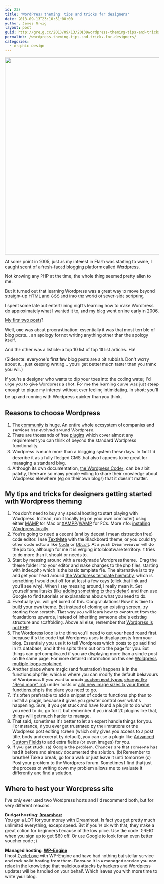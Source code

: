 ```yaml
---
id: 238
title: 'WordPress theming: tips and tricks for designers'
date: 2013-09-13T23:10:51+00:00
author: James Greig
layout: post
guid: http://greig.cc/2013/09/13/20139wordpress-theming-tips-and-tricks-for-designers/
permalink: /wordpress-theming-tips-and-tricks-for-designers/
categories:
  - Graphic Design
---
```

<img src="/media/wordpress.png" alt="" width="1000" height="645" class="alignnone size-full wp-image-1990" />

At some point in 2005, just as my interest in Flash was starting to wane, I caught scent of a fresh-faced blogging platform called&nbsp;<a href="http://wordpress.org/">Wordpress</a>. &nbsp;

Not knowing any PHP at the time, the whole thing seemed pretty alien to me.&nbsp;

But it turned out that learning Wordpress&nbsp;was a great way to move beyond straight-up HTML and CSS and into the world of sever-side scripting.

I spent some late but entertaining nights learning how to make Wordpress do approximately what I wanted it to, and my blog went online early in 2006.

<a href="http://web.archive.org/web/20060214105603/http://www.3stripe.net/">My first two posts</a>?

Well, one was about procrastination: essentially it was that most terrible of blog posts... an apology for not writing anything other than the apology itself.

And the other was a listicle: a top 10 list of top 10 list articles. Ha!

(Sidenote: everyone's first few blog posts are a bit rubbish. Don't worry about it... just keeping writing... you'll get better much faster than you think you will.)

If you're a designer who wants to dip your toes into the coding water, I'd urge you to give Wordpress a shot. For me the learning curve was just steep enough to pique my interest without ever feeling intimidating.&nbsp;<span style="line-height: 1.6em;">In short: you'll be up and running with Wordpress quicker than you think.</span></p>

<h2>Reasons to choose Wordpress</h2>

<ol><li>The <a href="http://wordpress.org/support/">community</a> is huge. An entire whole ecosystem of companies and services has evolved around Wordpress.&nbsp;</li><li>There are thousands of free <a href="http://wordpress.org/plugins/">plugins</a> which cover almost any requirement you can think of beyond the standard Wordpress functionality.</li><li><span style="line-height: 1.6em;">Wordpress is much more than a blogging system these days. In fact I'd describe it as a fully fledged CMS that also happens to be great for managing a standard blog.</span></li><li>Although its own documentation, <a href="http://codex.wordpress.org/Main_Page">the Wordpress Codex</a>, can be a bit patchy, there are so many people willing to share their knowledge about Wordpress elsewhere (eg on their own blogs) that it doesn't matter. &nbsp;</li></ol>

<h2>My tips and tricks for designers getting started with Wordpress theming</h2>

<ol><li>You don't need to buy any special hosting to start playing with Wordpress. Instead, run it locally (eg on your own computer) using either <a href="http://www.mamp.info/en/index.html">MAMP</a> for Mac or <a href="http://www.apachefriends.org/en/xampp.html">XAMPP</a>/<a href="http://www.wampserver.com/en/">WAMP</a> for PCs. More info: <a href="http://webdesignerwall.com/tutorials/installing-wordpress-locally">installing Wordpress locally</a></li><li>You're going to need a decent (and by decent I mean distraction free) code editor. I use <a href="http://macromates.com/">TextMate</a>&nbsp;with the Blackboard theme, or you could try other code editors like <a href="http://panic.com/coda/">Coda</a>&nbsp;or <a href="http://www.barebones.com/products/bbedit/">BBEdit</a>. At a push Dreamweaver will do the job too, although for me it is verging into bloatware territory: it tries to do more than it should or needs to.</li><li>Start by messing around with a readymade Wordpress theme.&nbsp; Drag the theme folder into your editor and make changes to the php files, starting with index.php which is the basic template file. The alternative is to try and get your head around <a href="http://codex.wordpress.org/File:Template_Hierarchy.png">the Wordpress template hierarchy</a>, which is something I would put off for at least a few days (click that link and you'll see why). When I say messing around, I really mean it. Set yourself small tasks (<a href="https://www.google.co.uk/search?q=wordpress+modify+sidebar&amp;oq=wordpress+modify+si&amp;aqs=chrome.1.69i57j0l3j69i64.3716j0&amp;sourceid=chrome&amp;ie=UTF-8">like adding something to the sidebar</a>) and then use Google to find tutorials or explanations about what you need to do.</li><li>Eventually you will get bored of this. Congratulations! Now it is time to build your own theme. But instead of cloning an existing screen, try starting from scratch. That way you will learn how to construct from the foundations upwards, instead of inheriting someone else's existing structure and scaffolding. Above all else, remember that <a href="http://mattread.com/wordpress-is-not-php">Wordpress is not PHP</a>.</li><li><a href="http://codex.wordpress.org/The_Loop">The Wordpress loop</a> is the thing you'll need to get your head round first, because it's the code that Wordpress uses to display posts from your blog. Essentially you use it to tell Wordpress which posts to go and find in its database, and it then spits them out onto the page for you. But things can get complicated if you are displaying more than a single post on the same page. For more detailed information on this see&nbsp;<a href="http://www.catswhocode.com/blog/multiple-wordpress-loops">Wordpress multiple loops explained</a>. &nbsp;</li><li>Another place where magic (and frustration) happens is in the functions.php file, which is where you can modify the default behavours of Wordpress. If you want to create <a href="http://codex.wordpress.org/Post_Types#Custom_Post_Types">custom post types</a>, <a href="http://codex.wordpress.org/Customizing_the_Read_More">change the "Read more" link</a> under posts or <a href="http://codex.wordpress.org/Function_Reference/add_image_size">add new image sizes to your theme</a>, functions.php is the place you need to go.</li><li>It's often preferable to add a snippet of code to functions.php than to install a plugin, because it gives you greater control over what's happening. Sure, it you get stuck and have found a plugin to do what you need to do, go for it, but remember if you install 20 plugins like that, things will get much harder to manage. &nbsp;</li><li>That said, sometimes it's better to let an expert handle things for you. For instance, if you ever get frustrated by the limitations of the Wordpress post editing screen (which only gives you access to a post title, body and excerpt by default), you can use a plugin like <a href="http://www.advancedcustomfields.com/">Advanced Custom Fields</a>&nbsp;to add extra fields (or even images) for you.</li><li>If you get stuck: (a) Google the problem. Chances are that someone has had it before and already documented the solution. (b) Remember to breathe! Take a break, go for a walk or just leave it until tomorrow (c) Post your problem to the Wordpress forum. Sometimes I find that just the process of writing down my problem allows me to evaluate it differently and find a solution.</li></ol>

<h2>Where to host your Wordpress site</h2>

I've only ever used two Wordpress hosts and I'd recommend both, but for very different reasons.

<strong>Budget hosting: <a href="http://www.dreamhost.com/r.cgi?91436">Dreamhost</a><br></strong>You get a LOT for your money with Dreamhost. In fact you get pretty much unlimited everything, except speed. But if you're ok with that, they make a great option for beginners because of the low price. Use the code 'GREIG' when you sign up to get $60 off. Or use Google to look for an even better voucher code ;)

<strong>Managed hosting: <a href="http://www.shareasale.com/r.cfm?B=394686&amp;U=671335&amp;M=41388&amp;urllink=">WP-Engine</a><br></strong>I host <a href="http://www.cyclelove.cc/">CycleLove</a> with WP-Engine and have had nothing but stellar service and rock solid hosting from them. Because it is a managed service you can relax in the knowledge that malicious attacks by hackers and Wordpress updates will be handled on your behalf. Which leaves you with more time to write your blog.<br><br>